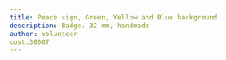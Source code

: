 ```yaml
---
title: Peace sign, Green, Yellow and Blue background
description: Badge. 32 mm, handmade
author: volunteer
cost:3000₸
---
```

